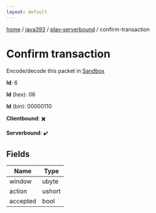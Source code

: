 ```yaml
---
layout: default
---
```


[home](/)  /  [java393](/protocol/java393)  /  [play-serverbound](/protocol/java393/play-serverbound)  /  confirm-transaction

# Confirm transaction

Encode/decode this packet in [Sandbox](../../../sandbox/java393#PlayServerbound.ConfirmTransaction)

**Id**: 6

**Id** (hex): 06

**Id** (bin): 00000110

**Clientbound**: ✖️

**Serverbound**: ✔️

## Fields

Name | Type
---|---
window | ubyte
action | ushort
accepted | bool

